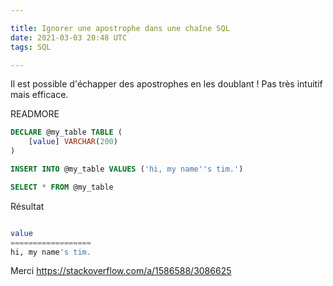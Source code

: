 ```yaml
---

title: Ignorer une apostrophe dans une chaîne SQL
date: 2021-03-03 20:48 UTC
tags: SQL

---
```


Il est possible d'échapper des apostrophes en les doublant ! Pas très intuitif mais efficace.

READMORE

```sql
DECLARE @my_table TABLE (
    [value] VARCHAR(200)
)

INSERT INTO @my_table VALUES ('hi, my name''s tim.')

SELECT * FROM @my_table
```

Résultat

```sql

value
==================
hi, my name's tim.

```

Merci https://stackoverflow.com/a/1586588/3086625


